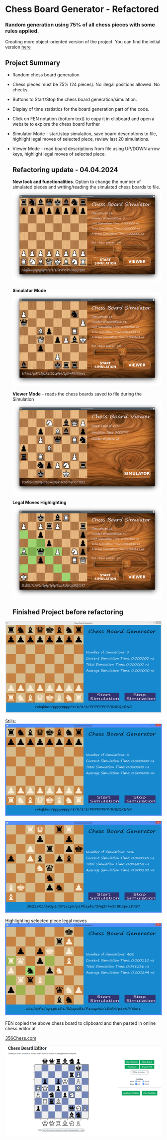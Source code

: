 # Chess Board Generator - Refactored
### Random generation using 75% of all chess pieces with some rules applied.

Creating more object-oriented version of the project.
You can find the initial version [here](https://github.com/Ribel78/CPPCourseEGT_ChessBoardGenerator)

## **Project Summary**

- Random chess board generation
- Chess pieces must be 75% (24 pieces). No illegal positions allowed. No checks.
- Buttons to Start/Stop the chess board generation/simulation.
- Display of time statistics for the board generation part of the code.
- Click on FEN notation (bottom text) to copy it in clipboard and open a website to explore the chess board further
- Simulator Mode - start/stop simulation, save board descriptions to file, highlight legal moves of selected piece, review last 20 simulations.
- Viewer Mode - read board descriptions from file using UP/DOWN arrow keys,  highlight legal moves of selected piece.

  ## **Refactoring update - 04.04.2024**
  **New look and functionalities**. Option to change the number of simulated pieces and writing/reading the simulated chess boards to file.
  ![StartView](https://github.com/Ribel78/CPPCourseEGT_ChessBoardGenerator_Refactored/blob/main/screenshots/Screenshot_20240404_145352.png)

  **Simulator Mode** 
  ![Simulator](https://github.com/Ribel78/CPPCourseEGT_ChessBoardGenerator_Refactored/blob/main/screenshots/Screenshot_20240404_145509.png)

  **Viewer Mode** - reads the chess boards saved to file during the Simulation
  ![Viewer](https://github.com/Ribel78/CPPCourseEGT_ChessBoardGenerator_Refactored/blob/main/screenshots/Screenshot_20240404_145610.png)
  
  **Legal Moves Highlighting**
  ![Legal Moves Highlighting](https://github.com/Ribel78/CPPCourseEGT_ChessBoardGenerator_Refactored/blob/main/screenshots/Screenshot_20240404_151236.png)
  
  
  ## **Finished Project before refactoring**

![Frame 107](https://github.com/Ribel78/CPPCourseEGT_ChessBoardGenerator/blob/main/screenshots/ChessBoardGenerator%20-%20WIP3.gif)

Stills:
![Start Configuration](https://github.com/Ribel78/CPPCourseEGT_ChessBoardGenerator/blob/main/screenshots/scr(3).png)

![Simulation Stats](https://github.com/Ribel78/CPPCourseEGT_ChessBoardGenerator/blob/main/screenshots/scr(4).png)

Highlighting selected piece legal moves
![Simulation Stats](https://github.com/Ribel78/CPPCourseEGT_ChessBoardGenerator/blob/main/screenshots/sc(8).png)

FEN copied the above chess board to clipboard and then pasted in online chess editor at 

[356Chess.com](https://www.365chess.com/board_editor.php)

![Simulation Stats](https://github.com/Ribel78/CPPCourseEGT_ChessBoardGenerator/blob/main/screenshots/sc(9).png)
